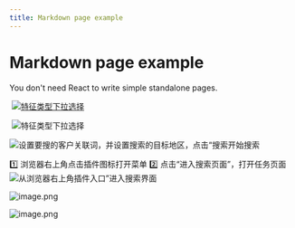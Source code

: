 ```yaml
---
title: Markdown page example
---
```


# Markdown page example

You don't need React to write simple standalone pages.

 [![特征类型下拉选择](https://cos.files.maozhishi.com/data/web/web-files/img/20240815225348.png)](https://cos.files.maozhishi.com/data/web/web-files/img/20240815225348.png)

 ![特征类型下拉选择](https://cos.files.maozhishi.com/data/web/web-files/img/20240815225348.png)

![设置要搜的客户关联词，并设置搜索的目标地区，点击“搜索开始搜索](https://cos.files.maozhishi.com/data/web/web-files/img/20250620151216.png)







1️⃣ 浏览器右上角点击插件图标打开菜单
2️⃣ 点击“进入搜索页面”，打开任务页面
![从浏览器右上角插件入口”进入搜索界面](https://cos.files.maozhishi.com/data/web/web-files/img/20250619214345.png)



![image.png](https://cos.files.maozhishi.com/data/web/web-files/img/20250619213651.png)



![image.png](https://cos.files.maozhishi.com/data/web/web-files/img/20250619213509.png)


